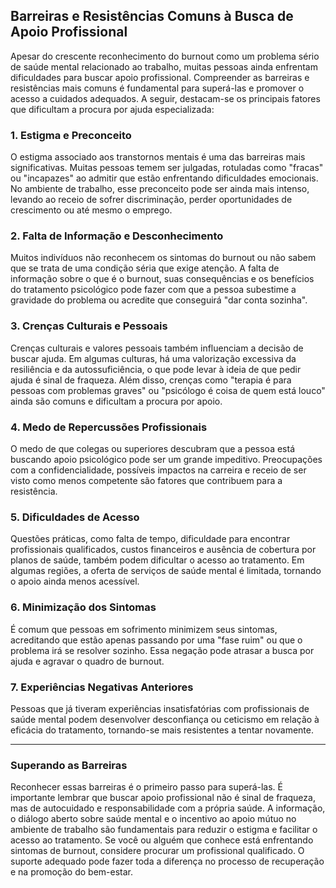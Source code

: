 ## Barreiras e Resistências Comuns à Busca de Apoio Profissional

Apesar do crescente reconhecimento do burnout como um problema sério de saúde mental relacionado ao trabalho, muitas pessoas ainda enfrentam dificuldades para buscar apoio profissional. Compreender as barreiras e resistências mais comuns é fundamental para superá-las e promover o acesso a cuidados adequados. A seguir, destacam-se os principais fatores que dificultam a procura por ajuda especializada:

### 1. Estigma e Preconceito

O estigma associado aos transtornos mentais é uma das barreiras mais significativas. Muitas pessoas temem ser julgadas, rotuladas como "fracas" ou "incapazes" ao admitir que estão enfrentando dificuldades emocionais. No ambiente de trabalho, esse preconceito pode ser ainda mais intenso, levando ao receio de sofrer discriminação, perder oportunidades de crescimento ou até mesmo o emprego.

### 2. Falta de Informação e Desconhecimento

Muitos indivíduos não reconhecem os sintomas do burnout ou não sabem que se trata de uma condição séria que exige atenção. A falta de informação sobre o que é o burnout, suas consequências e os benefícios do tratamento psicológico pode fazer com que a pessoa subestime a gravidade do problema ou acredite que conseguirá "dar conta sozinha".

### 3. Crenças Culturais e Pessoais

Crenças culturais e valores pessoais também influenciam a decisão de buscar ajuda. Em algumas culturas, há uma valorização excessiva da resiliência e da autossuficiência, o que pode levar à ideia de que pedir ajuda é sinal de fraqueza. Além disso, crenças como "terapia é para pessoas com problemas graves" ou "psicólogo é coisa de quem está louco" ainda são comuns e dificultam a procura por apoio.

### 4. Medo de Repercussões Profissionais

O medo de que colegas ou superiores descubram que a pessoa está buscando apoio psicológico pode ser um grande impeditivo. Preocupações com a confidencialidade, possíveis impactos na carreira e receio de ser visto como menos competente são fatores que contribuem para a resistência.

### 5. Dificuldades de Acesso

Questões práticas, como falta de tempo, dificuldade para encontrar profissionais qualificados, custos financeiros e ausência de cobertura por planos de saúde, também podem dificultar o acesso ao tratamento. Em algumas regiões, a oferta de serviços de saúde mental é limitada, tornando o apoio ainda menos acessível.

### 6. Minimização dos Sintomas

É comum que pessoas em sofrimento minimizem seus sintomas, acreditando que estão apenas passando por uma "fase ruim" ou que o problema irá se resolver sozinho. Essa negação pode atrasar a busca por ajuda e agravar o quadro de burnout.

### 7. Experiências Negativas Anteriores

Pessoas que já tiveram experiências insatisfatórias com profissionais de saúde mental podem desenvolver desconfiança ou ceticismo em relação à eficácia do tratamento, tornando-se mais resistentes a tentar novamente.

---

### Superando as Barreiras

Reconhecer essas barreiras é o primeiro passo para superá-las. É importante lembrar que buscar apoio profissional não é sinal de fraqueza, mas de autocuidado e responsabilidade com a própria saúde. A informação, o diálogo aberto sobre saúde mental e o incentivo ao apoio mútuo no ambiente de trabalho são fundamentais para reduzir o estigma e facilitar o acesso ao tratamento. Se você ou alguém que conhece está enfrentando sintomas de burnout, considere procurar um profissional qualificado. O suporte adequado pode fazer toda a diferença no processo de recuperação e na promoção do bem-estar.